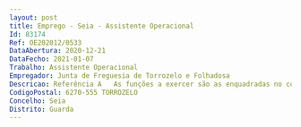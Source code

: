```yaml
--- 
layout: post
title: Emprego - Seia - Assistente Operacional
Id: 83174
Ref: OE202012/0533
DataAbertura: 2020-12-21
DataFecho: 2021-01-07
Trabalho: Assistente Operacional
Empregador: Junta de Freguesia de Torrozelo e Folhadosa
Descricao: Referência A   As funções a exercer são as enquadradas no conteúdo funcional da carreira e categoria de Assistente Operacional, constantes no Anexo à LTFP, às quais corresponde o grau de complexidade funcional 1  e as funções que provêm da atribuição, competência ou atividade do posto de trabalho (atendimento ao público  expediente geral e arquivo  outros serviços administrativos  atendimento e tarefas no âmbito do posto CTT  apoio aos órgãos autárquicos  apoio a atividades diversas  outras tarefas inerentes à categoria).
CodigoPostal: 6270-555 TORROZELO
Concelho: Seia
Distrito: Guarda
--- 
```

